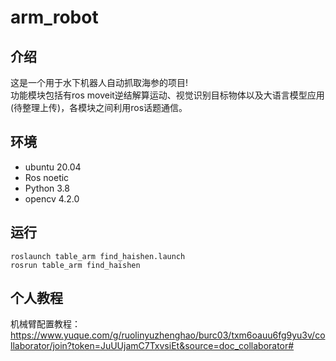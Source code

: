 # arm_robot
## 介绍
这是一个用于水下机器人自动抓取海参的项目!  
功能模块包括有ros moveit逆结解算运动、视觉识别目标物体以及大语言模型应用(待整理上传)，各模块之间利用ros话题通信。
## 环境
+ ubuntu 20.04
+ Ros noetic
+ Python 3.8
+ opencv 4.2.0
## 运行
```
roslaunch table_arm find_haishen.launch
rosrun table_arm find_haishen
```
## 个人教程
机械臂配置教程：https://www.yuque.com/g/ruolinyuzhenghao/burc03/txm6oauu6fg9yu3v/collaborator/join?token=JuUUjamC7TxvsiEt&source=doc_collaborator#
